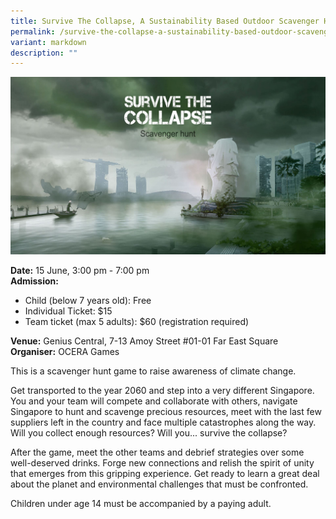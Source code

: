 ```yaml
---
title: Survive The Collapse, A Sustainability Based Outdoor Scavenger Hunt
permalink: /survive-the-collapse-a-sustainability-based-outdoor-scavenger-hunt/
variant: markdown
description: ""
---
```

![](/images/Others/hero_image__Collapse_after__1_.jpg)

**Date:**  15 June, 3:00 pm - 7:00 pm<br>
**Admission:**<br>
* Child (below 7 years old): Free
* Individual Ticket: $15 
* Team ticket (max 5 adults): $60 (registration required) <br>

**Venue:** Genius Central, 7-13 Amoy Street #01-01 Far East Square<br>
**Organiser:** OCERA Games

This is a scavenger hunt game to raise awareness of climate change.

Get transported to the year 2060 and step into a very different Singapore. You and your team will compete and collaborate with others, navigate Singapore to hunt and scavenge precious resources, meet with the last few suppliers left in the country and face multiple catastrophes along the way. Will you collect enough resources? Will you... survive the collapse? 

After the game, meet the other teams and debrief strategies over some well-deserved drinks. Forge new connections and relish the spirit of unity that emerges from this gripping experience. Get ready to learn a great deal about the planet and environmental challenges that must be confronted.

Children under age 14 must be accompanied by a paying adult.

<a class="btn-link" target="_blank" href="https://survive-the-collapse.com/">
  <img src="/images/gogreensg_website-32.png">
</a>

<style>
  .btn-link {
    display: none;
  }
  a.btn-link[target="_blank"]:after {
  display: none;
}
  .btn-link > img {
    width: 100%;
  }
</style>